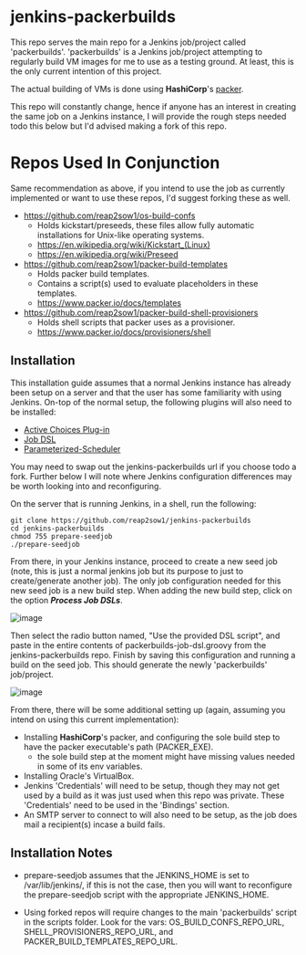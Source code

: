 # jenkins-packerbuilds

This repo serves the main repo for a Jenkins job/project called 'packerbuilds'. 'packerbuilds' is a Jenkins job/project attempting to regularly build VM images for me to use as a testing ground. At least, this is the only current intention of this project.

The actual building of VMs is done using **HashiCorp**'s [packer](https://github.com/hashicorp/packer).

This repo will constantly change, hence if anyone has an interest in creating the same job on a Jenkins instance, I will provide the rough steps needed todo this below but I'd advised making a fork of this repo.

# Repos Used In Conjunction

Same recommendation as above, if you intend to use the job as currently implemented or want to use these repos, I'd suggest forking these as well.

- https://github.com/reap2sow1/os-build-confs
  - Holds kickstart/preseeds, these files allow fully automatic installations for Unix-like operating systems.
  - https://en.wikipedia.org/wiki/Kickstart_(Linux)
  - https://en.wikipedia.org/wiki/Preseed
- https://github.com/reap2sow1/packer-build-templates
  - Holds packer build templates.
  - Contains a script(s) used to evaluate placeholders in these templates.
  - https://www.packer.io/docs/templates
- https://github.com/reap2sow1/packer-build-shell-provisioners
  - Holds shell scripts that packer uses as a provisioner.
  - https://www.packer.io/docs/provisioners/shell

## Installation

This installation guide assumes that a normal Jenkins instance has already been setup on a server and that the user has some familiarity with using Jenkins. On-top of the normal setup, the following plugins will also need to be installed:

- [Active Choices Plug-in](https://plugins.jenkins.io/uno-choice/) 
- [Job DSL](https://plugins.jenkins.io/job-dsl/)
- [Parameterized-Scheduler](https://plugins.jenkins.io/parameterized-scheduler/)

You may need to swap out the jenkins-packerbuilds url if you choose todo a fork. Further below I will note where Jenkins configuration differences may be worth looking into and reconfiguring.

On the server that is running Jenkins, in a shell, run the following:
```shell
git clone https://github.com/reap2sow1/jenkins-packerbuilds
cd jenkins-packerbuilds
chmod 755 prepare-seedjob
./prepare-seedjob
```
From there, in your Jenkins instance, proceed to create a new seed job (note, this is just a normal jenkins job but its purpose to just to create/generate another job). The only job configuration needed for this new seed job is a new build step. When adding the new build step, click on the option _**Process Job DSLs**_.

![image](https://user-images.githubusercontent.com/31086993/105564206-2acdc680-5cef-11eb-9523-26f1f645cc0a.png)

Then select the radio button named, "Use the provided DSL script", and paste in the entire contents of packerbuilds-job-dsl.groovy from the jenkins-packerbuilds repo. Finish by saving this configuration and running a build on the seed job. This should generate the newly 'packerbuilds' job/project.

![image](https://user-images.githubusercontent.com/31086993/105564218-33be9800-5cef-11eb-9e6a-fadb8266e714.png)

From there, there will be some additional setting up (again, assuming you intend on using this current implementation):
- Installing **HashiCorp**'s packer, and configuring the sole build step to have the packer executable's path (PACKER_EXE).
  - the sole build step at the moment might have missing values needed in some of its env variables.
- Installing Oracle's VirtualBox.
- Jenkins 'Credentials' will need to be setup, though they may not get used by a build as it was just used when this repo was private. These 'Credentials' need to be used in the 'Bindings' section.
- An SMTP server to connect to will also need to be setup, as the job does mail a recipient(s) incase a build fails.


## Installation Notes

- prepare-seedjob assumes that the JENKINS_HOME is set to /var/lib/jenkins/, if this is not the case, then you will want to reconfigure the prepare-seedjob script with the appropriate JENKINS_HOME.

- Using forked repos will require changes to the main 'packerbuilds' script in the scripts folder. Look for the vars: OS_BUILD_CONFS_REPO_URL, SHELL_PROVISIONERS_REPO_URL, and PACKER_BUILD_TEMPLATES_REPO_URL.


